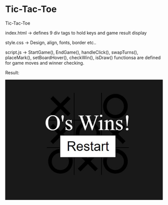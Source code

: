 # Tic-Tac-Toe
Tic-Tac-Toe

index.html -> defines 9 div tags to hold keys and game result display

style.css -> Design, align, fonts, border etc..

script.js -> StartGame(), EndGame(), handleClick(), swapTurns(), placeMark(), setBoardHover(), checkWin(), isDraw() functionsa are 
defined for game moves and winner checking.

Result:

![](Winner.JPG)
